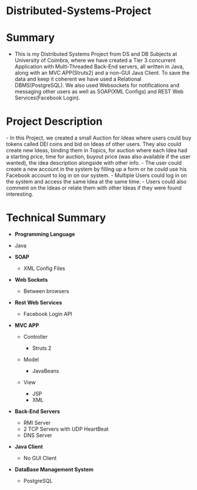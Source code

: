 # Distributed-Systems-Project

# Summary

- This is my Distributed Systems Project from DS and DB Subjects at University of Coimbra, where we have created a Tier 3 concurrent Application with Multi-Threaded Back-End servers, all written in Java, along with an MVC APP(Struts2) and a non-GUI Java Client. To save the data and keep it coherent we have used a Relational DBMS(PostgreSQL). We also used Websockets for notifications and messaging other users as well as SOAP(XML Configs) and REST Web Services(Facebook Login).


<h1> Project Description </h1>
- In this Project, we created a small Auction for Ideas where users could buy tokens called DEI coins and bid on Ideas of other users. They also could create new Ideas, binding them in Topics, for auction where each Idea had a starting price, time for auction, buyout price (was also available if the user wanted), the idea description alongside with other info.
- The user could create a new account in the system by filling up a form or he could use his Facebook account to log in on our system.
- Multiple Users could log in on the system and access the same Idea at the same time.
- Users could also comment on the Ideas or relate them with other Ideas if they were found interesting.

# Technical Summary

- <strong>Programming Language</strong>
 - Java

- <strong>SOAP</strong>
  - XML Config Files
  
- <strong>Web Sockets</strong>
   - Between browsers
- <strong>Rest Web Services</strong>
  - Facebook Login API

- <strong>MVC APP</strong>


  - Controller
     - Struts 2  

  - Model
    - JavaBeans
  
  - View
    - JSP
    - XML

- <strong>Back-End Servers</strong>
  - RMI Server
  - 2 TCP Servers with UDP HeartBeat
  - DNS Server

- <strong> Java Client </strong>
    -  No GUI Client

- <strong>DataBase Management System</strong>
  - PostgreSQL
  


